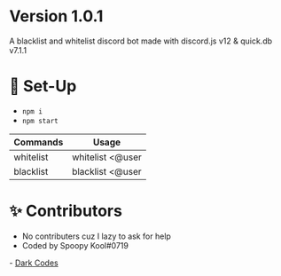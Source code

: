 # Version 1.0.1
A blacklist and whitelist discord bot made with discord.js v12 & quick.db v7.1.1

# 📝 Set-Up
- ```npm i```
- ```npm start```

Commands | Usage
------------ | -------------
whitelist | whitelist <@user | userID>
blacklist | blacklist <@user | <userID>

# ✨ Contributors
- No contributers cuz I lazy to ask for help
- Coded by Spoopy Kool#0719

\- [Dark Codes](https://discord.gg/eXqazAu)
